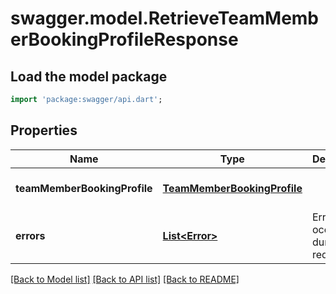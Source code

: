 # swagger.model.RetrieveTeamMemberBookingProfileResponse

## Load the model package
```dart
import 'package:swagger/api.dart';
```

## Properties
Name | Type | Description | Notes
------------ | ------------- | ------------- | -------------
**teamMemberBookingProfile** | [**TeamMemberBookingProfile**](TeamMemberBookingProfile.md) |  | [optional] [default to null]
**errors** | [**List&lt;Error&gt;**](Error.md) | Errors that occurred during the request. | [optional] [default to []]

[[Back to Model list]](../README.md#documentation-for-models) [[Back to API list]](../README.md#documentation-for-api-endpoints) [[Back to README]](../README.md)

